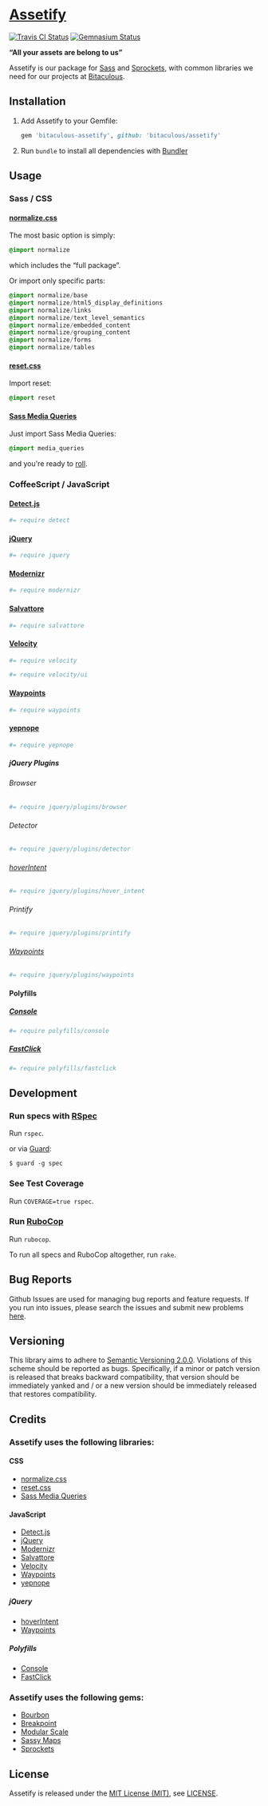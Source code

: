[Assetify]
==========

[![Travis CI Status][Travis CI Status]][Travis CI]
[![Gemnasium Status][Gemnasium Status]][Gemnasium]

**“All your assets are belong to us”**

Assetify is our package for [Sass] and [Sprockets], with common libraries we need for our projects at [Bitaculous].

Installation
------------

1. Add Assetify to your Gemfile:

    ```ruby
    gem 'bitaculous-assetify', github: 'bitaculous/assetify'
    ```

2. Run `bundle` to install all dependencies with [Bundler]

Usage
-----

### Sass / CSS

#### [normalize.css]

The most basic option is simply:

```sass
@import normalize
```

which includes the “full package”.

Or import only specific parts:

```sass
@import normalize/base
@import normalize/html5_display_definitions
@import normalize/links
@import normalize/text_level_semantics
@import normalize/embedded_content
@import normalize/grouping_content
@import normalize/forms
@import normalize/tables
```

#### [reset.css]

Import reset:

```sass
@import reset
```

#### [Sass Media Queries]

Just import Sass Media Queries:

```sass
@import media_queries
```

and you're ready to [roll].

### CoffeeScript / JavaScript

#### [Detect.js]

```coffeescript
#= require detect
```

#### [jQuery]

```coffeescript
#= require jquery
```

#### [Modernizr]

```coffeescript
#= require modernizr
```

#### [Salvattore]

```coffeescript
#= require salvattore
```

#### [Velocity]

```coffeescript
#= require velocity
```

```coffeescript
#= require velocity/ui
```

#### [Waypoints]

```coffeescript
#= require waypoints
```

#### [yepnope]

```coffeescript
#= require yepnope
```

##### jQuery Plugins

###### Browser

```coffeescript
#= require jquery/plugins/browser
```

###### Detector

```coffeescript
#= require jquery/plugins/detector
```

###### [hoverIntent]

```coffeescript
#= require jquery/plugins/hover_intent
```

###### Printify

```coffeescript
#= require jquery/plugins/printify
```

###### [Waypoints]

```coffeescript
#= require jquery/plugins/waypoints
```

#### Polyfills

##### [Console]

```coffeescript
#= require polyfills/console
```

##### [FastClick]

```coffeescript
#= require polyfills/fastclick
```

Development
-----------

### Run specs with [RSpec]

Run `rspec`.

or via [Guard]:

```
$ guard -g spec
```

### See Test Coverage

Run `COVERAGE=true rspec`.

### Run [RuboCop]

Run `rubocop`.

To run all specs and RuboCop altogether, run `rake`.

Bug Reports
-----------

Github Issues are used for managing bug reports and feature requests. If you run into issues, please search the issues
and submit new problems [here].

Versioning
----------

This library aims to adhere to [Semantic Versioning 2.0.0]. Violations of this scheme should be reported as bugs.
Specifically, if a minor or patch version is released that breaks backward compatibility, that version should be
immediately yanked and / or a new version should be immediately released that restores compatibility.

Credits
-------

### Assetify uses the following libraries:

#### CSS

* [normalize.css]
* [reset.css]
* [Sass Media Queries]

#### JavaScript

* [Detect.js]
* [jQuery]
* [Modernizr]
* [Salvattore]
* [Velocity]
* [Waypoints]
* [yepnope]

##### jQuery

* [hoverIntent]
* [Waypoints]

##### Polyfills

* [Console]
* [FastClick]

### Assetify uses the following gems:

* [Bourbon]
* [Breakpoint]
* [Modular Scale]
* [Sassy Maps]
* [Sprockets]

License
-------

Assetify is released under the [MIT License (MIT)], see [LICENSE].

[Assetify]: https://bitaculous.github.io/assetify/ "“All your assets are belong to us”"
[Bitaculous]: https://bitaculous.com "It's all about the bits, baby!"
[Bundler]: http://bundler.io "The best way to manage a Ruby application's gems"
[Bourbon]: http://bourbon.io "A simple and lightweight mixin library for Sass"
[Breakpoint]: https://github.com/Team-Sass/breakpoint "Really Simple Media Queries with Sass"
[Console]: https://github.com/h5bp/html5-boilerplate/blob/master/src/js/plugins.js "Avoid `console` errors in browsers that lack a console"
[Detect.js]: https://github.com/darcyclarke/Detect.js "JS Library to detect browser, os and device based on the UserAgent string"
[FastClick]: https://github.com/ftlabs/fastclick "Polyfill to remove click delays on browsers with touch UIs"
[Gemnasium]: https://gemnasium.com/bitaculous/assetify "Assetify at Gemnasium"
[Gemnasium Status]: https://img.shields.io/gemnasium/bitaculous/assetify.svg?style=flat "Gemnasium Status"
[Guard]: http://guardgem.org "A command line tool to easily handle events on file system modifications."
[here]: https://github.com/bitaculous/assetify/issues "Github Issues"
[hoverIntent]: https://github.com/briancherne/jquery-hoverIntent "HoverIntent is a plug-in that attempts to determine the user's intent... like a crystal ball, only with mouse movement!"
[jQuery]: https://jquery.com "The Write Less, Do More, JavaScript Library."
[LICENSE]: https://raw.githubusercontent.com/bitaculous/assetify/master/LICENSE "License"
[MIT License (MIT)]: http://opensource.org/licenses/MIT "The MIT License (MIT)"
[Modernizr]: http://modernizr.com "A JavaScript library that detects HTML5 and CSS3 features in the user’s browser"
[Modular Scale]: https://github.com/Team-Sass/modular-scale "Modular scale calculator built into your Sass"
[normalize.css]: http://necolas.github.io/normalize.css "A modern, HTML5-ready alternative to CSS resets"
[reset.css]: http://meyerweb.com/eric/tools/css/reset "Reset CSS"
[roll]: http://paranoida.github.io/sass-mediaqueries "Sass Media Queries"
[RSpec]: http://rspec.info "Behaviour Driven Development for Ruby"
[RuboCop]: https://github.com/bbatsov/rubocop "A Ruby static code analyzer, based on the community Ruby style guide."
[Salvattore]: http://salvattore.com "A jQuery Masonry alternative with CSS-driven configuration"
[Sass]: http://sass-lang.com "Syntactically Awesome Style Sheets"
[Sass Media Queries]: http://paranoida.github.io/sass-mediaqueries "A collection of useful media queries mixins (including iOS devices like iPhones and iPads) for Sass"
[Sassy Maps]: https://github.com/Team-Sass/Sassy-Maps "Map helper functions for Sass 3.3 Maps including get-deep and set/set-deep"
[Semantic Versioning 2.0.0]: http://semver.org "Semantic Versioning 2.0.0"
[Sprockets]: https://github.com/sstephenson/sprockets "Rack-based asset packaging system"
[Travis CI]: https://travis-ci.org/bitaculous/assetify "Assetify at Travis CI"
[Travis CI Status]: https://img.shields.io/travis/bitaculous/assetify.svg?style=flat "Travis CI Status"
[Velocity]: http://velocityjs.org "Accelerated JavaScript animation"
[Waypoints]: http://imakewebthings.com/waypoints "A library that makes it easy to execute a function whenever you scroll to an element."
[yepnope]: http://yepnopejs.com "An asynchronous conditional resource loader that's super-fast, and allows you to load only the scripts that your users need"